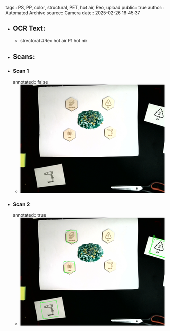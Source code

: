 tags:: PS, PP, color, structural, PET, hot air, Reo, upload
public:: true
author:: Automated Archive
source:: Camera
date:: 2025-02-26 16:45:37

- ## OCR Text:
	- strectoral
	  #Reo
	  hot air
	  P1
	  hot nir
- ## Scans:
- ### Scan 1
  annotated:: false
	- ![./assets/scans/2025-02-26T16-45-37-1995.jpg](./assets/scans/2025-02-26T16-45-37-1995.jpg)
- ### Scan 2
  annotated:: true
	- ![./assets/scans/2025-02-26T16-45-37-2285.jpg](./assets/scans/2025-02-26T16-45-37-2285.jpg)